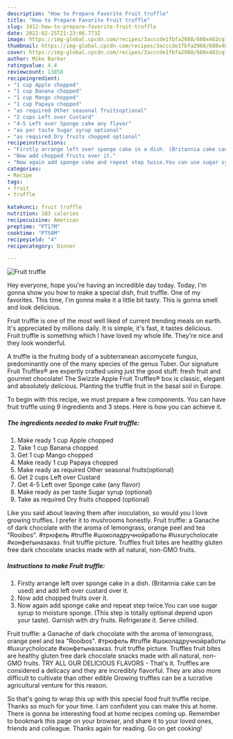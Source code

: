 ```yaml
---
description: "How to Prepare Favorite Fruit truffle"
title: "How to Prepare Favorite Fruit truffle"
slug: 3412-how-to-prepare-favorite-fruit-truffle
date: 2022-02-25T21:23:06.773Z
image: https://img-global.cpcdn.com/recipes/3acccde1fbfa2988/680x482cq70/fruit-truffle-recipe-main-photo.jpg
thumbnail: https://img-global.cpcdn.com/recipes/3acccde1fbfa2988/680x482cq70/fruit-truffle-recipe-main-photo.jpg
cover: https://img-global.cpcdn.com/recipes/3acccde1fbfa2988/680x482cq70/fruit-truffle-recipe-main-photo.jpg
author: Mike Barker
ratingvalue: 4.4
reviewcount: 13858
recipeingredient:
- "1 cup Apple chopped"
- "1 cup Banana chopped"
- "1 cup Mango chopped"
- "1 cup Papaya chopped"
- "as required Other seasonal fruitsoptional"
- "2 cups Left over Custard"
- "4-5 Left over Sponge cake any flavor"
- "as per taste Sugar syrup optional"
- "as required Dry fruits chopped optional"
recipeinstructions:
- "Firstly arrange left over sponge cake in a dish. (Britannia cake can be used) and add left over custard over it."
- "Now add chopped fruits over it."
- "Now again add sponge cake and repeat step twice.You can use sugar syrup to moisture sponge. (This step is totally optional depend upon your taste). Garnish with dry fruits. Refrigerate it. Serve chilled."
categories:
- Recipe
tags:
- fruit
- truffle

katakunci: fruit truffle 
nutrition: 183 calories
recipecuisine: American
preptime: "PT17M"
cooktime: "PT58M"
recipeyield: "4"
recipecategory: Dinner

---
```



![Fruit truffle](https://img-global.cpcdn.com/recipes/3acccde1fbfa2988/680x482cq70/fruit-truffle-recipe-main-photo.jpg)

Hey everyone, hope you're having an incredible day today. Today, I'm gonna show you how to make a special dish, fruit truffle. One of my favorites. This time, I'm gonna make it a little bit tasty. This is gonna smell and look delicious.

Fruit truffle is one of the most well liked of current trending meals on earth. It's appreciated by millions daily. It is simple, it's fast, it tastes delicious. Fruit truffle is something which I have loved my whole life. They're nice and they look wonderful.

A truffle is the fruiting body of a subterranean ascomycete fungus, predominantly one of the many species of the genus Tuber. Our signature Fruit Truffles® are expertly crafted using just the good stuff: fresh fruit and gourmet chocolate! The Swizzle Apple Fruit Truffles® box is classic, elegant and absolutely delicious. Planting the truffle fruit in the basal soil in Europe.


To begin with this recipe, we must prepare a few components. You can have fruit truffle using 9 ingredients and 3 steps. Here is how you can achieve it.

<!--inarticleads1-->

##### The ingredients needed to make Fruit truffle:

1. Make ready 1 cup Apple chopped
1. Take 1 cup Banana chopped
1. Get 1 cup Mango chopped
1. Make ready 1 cup Papaya chopped
1. Make ready as required Other seasonal fruits(optional)
1. Get 2 cups Left over Custard
1. Get 4-5 Left over Sponge cake (any flavor)
1. Make ready as per taste Sugar syrup (optional)
1. Take as required Dry fruits chopped (optional)


Like you said about leaving them after inoculation, so would you I love growing truffles. I prefer it to mushrooms honestly. Fruit truffle: a Ganache of dark chocolate with the aroma of lemongrass, orange peel and tea &#34;Rooibos&#34;. #трюфель #truffle #шоколадручнойработы #luxurycholocate #конфетыназаказ. fruit truffle picture. Truffles fruit bites are healthy gluten free dark chocolate snacks made with all natural, non-GMO fruits. 

<!--inarticleads2-->

##### Instructions to make Fruit truffle:

1. Firstly arrange left over sponge cake in a dish. (Britannia cake can be used) and add left over custard over it.
1. Now add chopped fruits over it.
1. Now again add sponge cake and repeat step twice.You can use sugar syrup to moisture sponge. (This step is totally optional depend upon your taste). Garnish with dry fruits. Refrigerate it. Serve chilled.


Fruit truffle: a Ganache of dark chocolate with the aroma of lemongrass, orange peel and tea &#34;Rooibos&#34;. #трюфель #truffle #шоколадручнойработы #luxurycholocate #конфетыназаказ. fruit truffle picture. Truffles fruit bites are healthy gluten free dark chocolate snacks made with all natural, non-GMO fruits. TRY ALL OUR DELICIOUS FLAVORS - That&#39;s it. Truffles are considered a delicacy and they are incredibly flavorful. They are also more difficult to cultivate than other edible Growing truffles can be a lucrative agricultural venture for this reason. 

So that's going to wrap this up with this special food fruit truffle recipe. Thanks so much for your time. I am confident you can make this at home. There is gonna be interesting food at home recipes coming up. Remember to bookmark this page on your browser, and share it to your loved ones, friends and colleague. Thanks again for reading. Go on get cooking!
